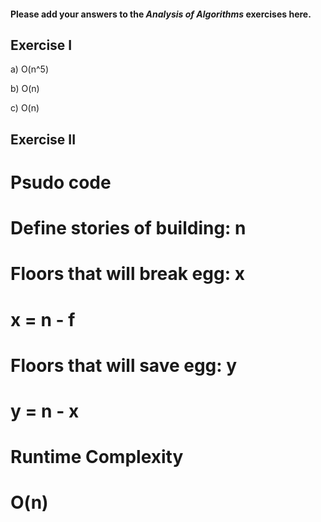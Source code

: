 #### Please add your answers to the ***Analysis of  Algorithms*** exercises here.

## Exercise I

a) O(n^5)


b) O(n)


c) O(n)


## Exercise II

# Psudo code

# Define stories of building: n

# Floors that will break egg: x

# x = n - f

# Floors that will save egg: y

# y = n - x

# Runtime Complexity
# O(n)